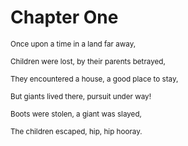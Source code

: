 
# Chapter One

 <sub>Once upon a time in a land far away,</sub>
 
 <sub>Children were lost, by their parents betrayed,</sub>
 
 <sub>They encountered a house, a good place to stay,</sub>
 
 <sub>But giants lived there, pursuit under way!</sub>
 
 <sub>Boots were stolen, a giant was slayed,</sub>

 <sub>The children escaped, hip, hip hooray.</sub>
